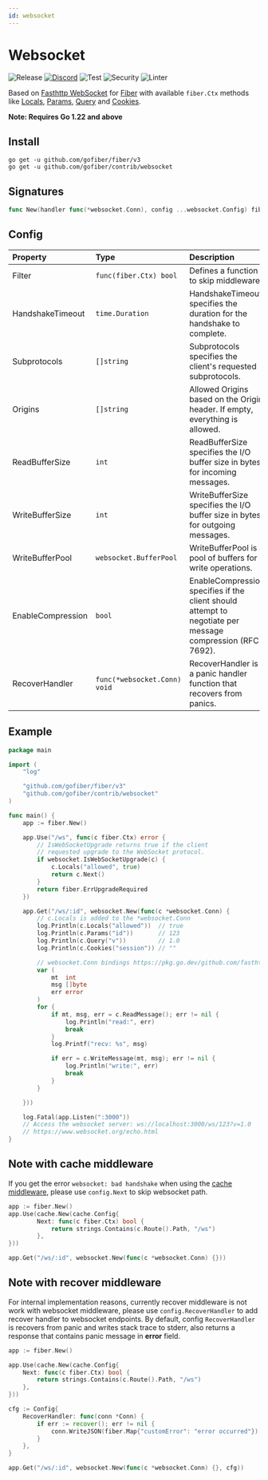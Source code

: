 ```yaml
---
id: websocket
---
```


# Websocket

![Release](https://img.shields.io/github/v/tag/gofiber/contrib?filter=websocket*)
[![Discord](https://img.shields.io/discord/704680098577514527?style=flat&label=%F0%9F%92%AC%20discord&color=00ACD7)](https://gofiber.io/discord)
![Test](https://github.com/gofiber/contrib/workflows/Tests/badge.svg)
![Security](https://github.com/gofiber/contrib/workflows/Security/badge.svg)
![Linter](https://github.com/gofiber/contrib/workflows/Linter/badge.svg)

Based on [Fasthttp WebSocket](https://github.com/fasthttp/websocket) for [Fiber](https://github.com/gofiber/fiber) with available `fiber.Ctx` methods like [Locals](http://docs.gofiber.io/ctx#locals), [Params](http://docs.gofiber.io/ctx#params), [Query](http://docs.gofiber.io/ctx#query) and [Cookies](http://docs.gofiber.io/ctx#cookies).

**Note: Requires Go 1.22 and above**

## Install

```
go get -u github.com/gofiber/fiber/v3
go get -u github.com/gofiber/contrib/websocket
```

## Signatures
```go
func New(handler func(*websocket.Conn), config ...websocket.Config) fiber.Handler {
```

## Config

| Property            | Type                         | Description                                                                                                                   | Default                |
|:--------------------|:-----------------------------|:------------------------------------------------------------------------------------------------------------------------------|:-----------------------|
| Filter              | `func(fiber.Ctx) bool`       | Defines a function to skip middleware.                                                                                        | `nil`                  |
| HandshakeTimeout    | `time.Duration`              | HandshakeTimeout specifies the duration for the handshake to complete.                                                       | `0` (No timeout)       |
| Subprotocols        | `[]string`                   | Subprotocols specifies the client's requested subprotocols.                                                                   | `nil`                  |
| Origins             | `[]string`                   | Allowed Origins based on the Origin header. If empty, everything is allowed.                                                  | `nil`                  |
| ReadBufferSize      | `int`                        | ReadBufferSize specifies the I/O buffer size in bytes for incoming messages.                                                  | `0` (Use default size) |
| WriteBufferSize     | `int`                        | WriteBufferSize specifies the I/O buffer size in bytes for outgoing messages.                                                 | `0` (Use default size) |
| WriteBufferPool     | `websocket.BufferPool`       | WriteBufferPool is a pool of buffers for write operations.                                                                     | `nil`                  |
| EnableCompression   | `bool`                       | EnableCompression specifies if the client should attempt to negotiate per message compression (RFC 7692).                     | `false`                |
| RecoverHandler      | `func(*websocket.Conn) void` | RecoverHandler is a panic handler function that recovers from panics.                                                         | `defaultRecover`       |


## Example

```go
package main

import (
	"log"

	"github.com/gofiber/fiber/v3"
	"github.com/gofiber/contrib/websocket"
)

func main() {
	app := fiber.New()

	app.Use("/ws", func(c fiber.Ctx) error {
		// IsWebSocketUpgrade returns true if the client
		// requested upgrade to the WebSocket protocol.
		if websocket.IsWebSocketUpgrade(c) {
			c.Locals("allowed", true)
			return c.Next()
		}
		return fiber.ErrUpgradeRequired
	})

	app.Get("/ws/:id", websocket.New(func(c *websocket.Conn) {
		// c.Locals is added to the *websocket.Conn
		log.Println(c.Locals("allowed"))  // true
		log.Println(c.Params("id"))       // 123
		log.Println(c.Query("v"))         // 1.0
		log.Println(c.Cookies("session")) // ""

		// websocket.Conn bindings https://pkg.go.dev/github.com/fasthttp/websocket?tab=doc#pkg-index
		var (
			mt  int
			msg []byte
			err error
		)
		for {
			if mt, msg, err = c.ReadMessage(); err != nil {
				log.Println("read:", err)
				break
			}
			log.Printf("recv: %s", msg)

			if err = c.WriteMessage(mt, msg); err != nil {
				log.Println("write:", err)
				break
			}
		}

	}))

	log.Fatal(app.Listen(":3000"))
	// Access the websocket server: ws://localhost:3000/ws/123?v=1.0
	// https://www.websocket.org/echo.html
}

```

## Note with cache middleware

If you get the error `websocket: bad handshake` when using the [cache middleware](https://github.com/gofiber/fiber/tree/master/middleware/cache), please use `config.Next` to skip websocket path.

```go
app := fiber.New()
app.Use(cache.New(cache.Config{
		Next: func(c fiber.Ctx) bool {
			return strings.Contains(c.Route().Path, "/ws")
		},
}))

app.Get("/ws/:id", websocket.New(func(c *websocket.Conn) {}))
```

## Note with recover middleware

For internal implementation reasons, currently recover middleware is not work with websocket middleware, please use `config.RecoverHandler` to add recover handler to websocket endpoints.
By default, config `RecoverHandler` is recovers from panic and writes stack trace to stderr, also returns a response that contains panic message in **error** field.


```go
app := fiber.New()

app.Use(cache.New(cache.Config{
    Next: func(c fiber.Ctx) bool {
        return strings.Contains(c.Route().Path, "/ws")
    },
}))

cfg := Config{
    RecoverHandler: func(conn *Conn) {
        if err := recover(); err != nil {
            conn.WriteJSON(fiber.Map{"customError": "error occurred"})
        }
    },
}

app.Get("/ws/:id", websocket.New(func(c *websocket.Conn) {}, cfg))


```